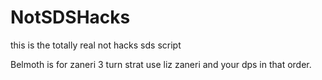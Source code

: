 # NotSDSHacks
this is the totally real not hacks sds script

Belmoth is for zaneri 3 turn strat use liz zaneri and your dps in that order.
